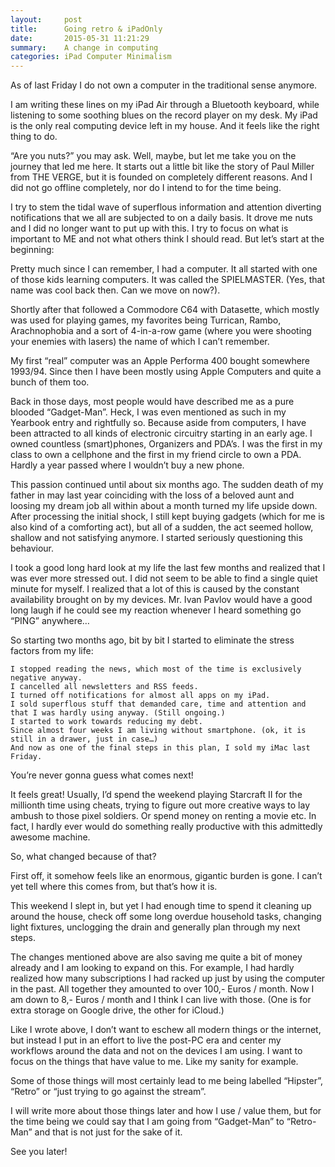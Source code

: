 ```yaml
---
layout:     post
title:      Going retro & iPadOnly
date:       2015-05-31 11:21:29
summary:    A change in computing
categories: iPad Computer Minimalism
---
```


As of last Friday I do not own a computer in the traditional sense anymore.

I am writing these lines on my iPad Air through a Bluetooth keyboard, while listening to some soothing blues on the record player on my desk. My iPad is the only real computing device left in my house. And it feels like the right thing to do.

“Are you nuts?” you may ask. Well, maybe, but let me take you on the journey that led me here. It starts out a little bit like the story of Paul Miller from THE VERGE, but it is founded on completely different reasons. And I did not go offline completely, nor do I intend to for the time being.

I try to stem the tidal wave of superflous information and attention diverting notifications that we all are subjected to on a daily basis. It drove me nuts and I did no longer want to put up with this. I try to focus on what is important to ME and not what others think I should read. But let’s start at the beginning:

Pretty much since I can remember, I had a computer. It all started with one of those kids learning computers. It was called the SPIELMASTER. (Yes, that name was cool back then. Can we move on now?).

Shortly after that followed a Commodore C64 with Datasette, which mostly was used for playing games, my favorites being Turrican, Rambo, Arachnophobia and a sort of 4-in-a-row game (where you were shooting your enemies with lasers) the name of which I can’t remember.

My first “real” computer was an Apple Performa 400 bought somewhere 1993/94. Since then I have been mostly using Apple Computers and quite a bunch of them too.

Back in those days, most people would have described me as a pure blooded “Gadget-Man”. Heck, I was even mentioned as such in my Yearbook entry and rightfully so. Because aside from computers, I have been attracted to all kinds of electronic circuitry starting in an early age. I owned countless (smart)phones, Organizers and PDA’s. I was the first in my class to own a cellphone and the first in my friend circle to own a PDA. Hardly a year passed where I wouldn’t buy a new phone.

This passion continued until about six months ago. The sudden death of my father in may last year coinciding with the loss of a beloved aunt and loosing my dream job all within about a month turned my life upside down. After processing the initial shock, I still kept buying gadgets (which for me is also kind of a comforting act), but all of a sudden, the act seemed hollow, shallow and not satisfying anymore. I started seriously questioning this behaviour.

I took a good long hard look at my life the last few months and realized that I was ever more stressed out. I did not seem to be able to find a single quiet minute for myself. I realized that a lot of this is caused by the constant availability brought on by my devices. Mr. Ivan Pavlov would have a good long laugh if he could see my reaction whenever I heard something go “PING” anywhere…

So starting two months ago, bit by bit I started to eliminate the stress factors from my life:

    I stopped reading the news, which most of the time is exclusively negative anyway.
    I cancelled all newsletters and RSS feeds.
    I turned off notifications for almost all apps on my iPad.
    I sold superflous stuff that demanded care, time and attention and that I was hardly using anyway. (Still ongoing.)
    I started to work towards reducing my debt.
    Since almost four weeks I am living without smartphone. (ok, it is still in a drawer, just in case…)
    And now as one of the final steps in this plan, I sold my iMac last Friday.

You’re never gonna guess what comes next!

It feels great!
Usually, I’d spend the weekend playing Starcraft II for the millionth time using cheats, trying to figure out more creative ways to lay ambush to those pixel soldiers. Or spend money on renting a movie etc. In fact, I hardly ever would do something really productive with this admittedly awesome machine.

So, what changed because of that?

First off, it somehow feels like an enormous, gigantic burden is gone. I can’t yet tell where this comes from, but that’s how it is.

This weekend I slept in, but yet I had enough time to spend it cleaning up around the house, check off some long overdue household tasks, changing light fixtures, unclogging the drain and generally plan through my next steps.

The changes mentioned above are also saving me quite a bit of money already and I am looking to expand on this. For example, I had hardly realized how many subscriptions I had racked up just by using the computer in the past. All together they amounted to over 100,- Euros / month. Now I am down to 8,- Euros / month and I think I can live with those. (One is for extra storage on Google drive, the other for iCloud.)

Like I wrote above, I don’t want to eschew all modern things or the internet, but instead I put in an effort to live the post-PC era and center my workflows around the data and not on the devices I am using. I want to focus on the things that have value to me. Like my sanity for example.

Some of those things will most certainly lead to me being labelled “Hipster”, “Retro” or “just trying to go against the stream”.

I will write more about those things later and how I use / value them, but for the time being we could say that I am going from “Gadget-Man” to “Retro-Man” and that is not just for the sake of it.

See you later!
